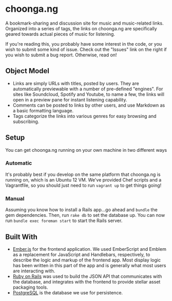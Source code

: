 # choonga.ng

A bookmark-sharing and discussion site for music and music-related
links. Organized into a series of tags, the links on choonga.ng are
specifically geared towards actual pieces of music for listening.

If you're reading this, you probably have some interest in the code, or
you wish to submit some kind of issue. Check out the "Issues" link on
the right if you wish to submit a bug report. Otherwise, read on!

## Object Model

- Links are simply URLs with titles, posted by users. They are automatically previewable with a number of
  pre-defined "engines". For sites like Soundcloud, Spotify and Youtube,
  to name a few, the links will open in a preview pane for instant
  listening capability.
- Comments can be posted to links by other users, and use Markdown as a
  basic formatting language.
- Tags categorize the links into various genres for easy browsing and
  subscribing.

## Setup

You can get choonga.ng running on your own machine in two different ways

### Automatic

It's probably best if you develop on the same platform that choonga.ng
is running on, which is an Ubuntu 12 VM. We've provided Chef scripts and
a Vagrantfile, so you should just need to run `vagrant up` to
get things going!

### Manual

Assuming you know how to install a Rails app...go ahead and `bundle` the
gem dependencies. Then, run `rake db` to set the database up. You can
now run `bundle exec foreman start` to start the Rails server.

## Built With

- [Ember.js](http://emberjs.org) for the frontend application. We used
  EmberScript and Emblem as a replacement for JavaScript and Handlebars,
  respectively, to describe the logic and markup of the frontend app. Most
  display logic has been written in this part of the app and is generally
  what most users are interacting with.
- [Ruby on Rails](http://rubyonrails.org) was used to build the JSON API
  that communicates with the database, and integrates with the frontend
  to provide stellar asset packaging tools.
- [PostgreSQL](http://postgresql.org) is the database we use for
  persistence.
